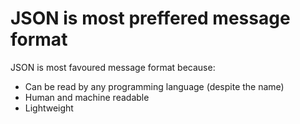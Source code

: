 # JSON is most preffered message format

JSON is most favoured message format because:

- Can be read by any programming language (despite the name)
- Human and machine readable
- Lightweight
